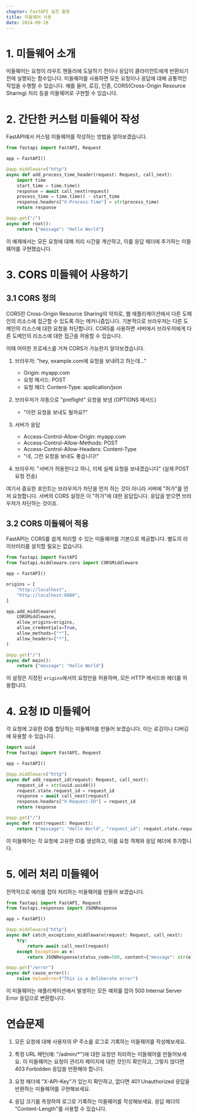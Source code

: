 ```yaml
---
chapter: FastAPI 실전 활용
title: 미들웨어 사용
date: 2024-09-28
---
```


# 1. 미들웨어 소개

미들웨어는 요청이 라우트 핸들러에 도달하기 전이나 응답이 클라이언트에게 반환되기 전에 실행되는 함수입니다. 미들웨어를 사용하면 모든 요청이나 응답에 대해 공통적인 작업을 수행할 수 있습니다. 예를 들어, 로깅, 인증, CORS(Cross-Origin Resource Sharing) 처리 등을 미들웨어로 구현할 수 있습니다.

# 2. 간단한 커스텀 미들웨어 작성

FastAPI에서 커스텀 미들웨어를 작성하는 방법을 알아보겠습니다.

```python
from fastapi import FastAPI, Request

app = FastAPI()

@app.middleware("http")
async def add_process_time_header(request: Request, call_next):
    import time
    start_time = time.time()
    response = await call_next(request)
    process_time = time.time() - start_time
    response.headers["X-Process-Time"] = str(process_time)
    return response

@app.get("/")
async def root():
    return {"message": "Hello World"}
```

이 예제에서는 모든 요청에 대해 처리 시간을 계산하고, 이를 응답 헤더에 추가하는 미들웨어를 구현했습니다.

# 3. CORS 미들웨어 사용하기

## 3.1 CORS 정의

CORS란 Cross-Origin Resource Sharing의 약자로, 웹 애플리케이션에서 다른 도메인의 리소스에 접근할 수 있도록 하는 메커니즘입니다. 기본적으로 브라우저는 다른 도메인의 리소스에 대한 요청을 차단합니다. CORS를 사용하면 서버에서 브라우저에게 다른 도메인의 리소스에 대한 접근을 허용할 수 있습니다.

이때 어떠한 프로세스를 거쳐 CORS가 가능한지 알아보겠습니다.

1. 브라우저: "hey, example.com에 요청을 보내려고 하는데..." 
    - Origin: myapp.com
    - 요청 메서드: POST
    - 요청 헤더: Content-Type: application/json

2. 브라우저가 자동으로 "preflight" 요청을 보냄 (OPTIONS 메서드)
    - "이런 요청을 보내도 될까요?"

3. 서버가 응답
    - Access-Control-Allow-Origin: myapp.com
    - Access-Control-Allow-Methods: POST
    - Access-Control-Allow-Headers: Content-Type
    - "네, 그런 요청을 보내도 좋습니다!"

4. 브라우저: "서버가 허용한다고 하니, 이제 실제 요청을 보내겠습니다" (실제 POST 요청 전송)

여기서 중요한 포인트는 브라우저가 차단을 먼저 하는 것이 아니라 서버에 "허가"를 먼저 요청합니다. 서버의 CORS 설정은 이 "허가"에 대한 응답입니다. 응답을 받으면 브라우저가 차단하는 것이죠.

## 3.2 CORS 미들웨어 적용
FastAPI는 CORS를 쉽게 처리할 수 있는 미들웨어를 기본으로 제공합니다. 별도의 라이브러리를 설치할 필요는 없습니다.

```python
from fastapi import FastAPI
from fastapi.middleware.cors import CORSMiddleware

app = FastAPI()

origins = [
    "http://localhost",
    "http://localhost:8080",
]

app.add_middleware(
    CORSMiddleware,
    allow_origins=origins,
    allow_credentials=True,
    allow_methods=["*"],
    allow_headers=["*"],
)

@app.get("/")
async def main():
    return {"message": "Hello World"}
```

이 설정은 지정된 `origins`에서의 요청만을 허용하며, 모든 HTTP 메서드와 헤더를 허용합니다.

# 4. 요청 ID 미들웨어

각 요청에 고유한 ID를 할당하는 미들웨어를 만들어 보겠습니다. 이는 로깅이나 디버깅에 유용할 수 있습니다.

```python
import uuid
from fastapi import FastAPI, Request

app = FastAPI()

@app.middleware("http")
async def add_request_id(request: Request, call_next):
    request_id = str(uuid.uuid4())
    request.state.request_id = request_id
    response = await call_next(request)
    response.headers["X-Request-ID"] = request_id
    return response

@app.get("/")
async def root(request: Request):
    return {"message": "Hello World", "request_id": request.state.request_id}
```

이 미들웨어는 각 요청에 고유한 ID를 생성하고, 이를 요청 객체와 응답 헤더에 추가합니다.

# 5. 에러 처리 미들웨어

전역적으로 에러를 잡아 처리하는 미들웨어를 만들어 보겠습니다.

```python
from fastapi import FastAPI, Request
from fastapi.responses import JSONResponse

app = FastAPI()

@app.middleware("http")
async def catch_exceptions_middleware(request: Request, call_next):
    try:
        return await call_next(request)
    except Exception as e:
        return JSONResponse(status_code=500, content={"message": str(e)})

@app.get("/error")
async def cause_error():
    raise ValueError("This is a deliberate error")
```

이 미들웨어는 애플리케이션에서 발생하는 모든 예외를 잡아 500 Internal Server Error 응답으로 변환합니다.

# 연습문제

1. 모든 요청에 대해 사용자의 IP 주소를 로그로 기록하는 미들웨어를 작성해보세요.

2. 특정 URL 패턴(예: "/admin/\*")에 대한 요청만 처리하는 미들웨어를 만들어보세요. 이 미들웨어는 요청이 관리자 페이지에 대한 것인지 확인하고, 그렇지 않다면 403 Forbidden 응답을 반환해야 합니다.

3. 요청 헤더에 "X-API-Key"가 있는지 확인하고, 없다면 401 Unauthorized 응답을 반환하는 미들웨어를 구현해보세요.

4. 응답 크기를 측정하여 로그로 기록하는 미들웨어를 작성해보세요. 응답 헤더의 "Content-Length"를 사용할 수 있습니다.
